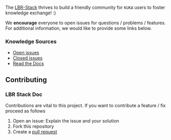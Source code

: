 The [LBR-Stack](https://github.com/lbr-stack/) thrives to build a friendly community for `KUKA` users to foster knowledge exchange! :)

We **encourage** everyone to open issues for questions / problems / features. For additional information, we would like to provide some links below.

### Knowledge Sources
- [Open issues](https://github.com/lbr-stack/lbr_stack_doc/issues)
- [Closed issues](https://github.com/lbr-stack/lbr_stack_doc/issues?q=is%3Aissue+is%3Aclosed)
- [Read the Docs](https://lbr-stack.readthedocs.io/en/latest/)

## Contributing
### LBR Stack Doc
Contributions are vital to this project. If you want to contribute a feature / fix proceed as follows

1. Open an issue: Explain the issue and your solution
2. Fork this repository
3. Create a [pull request](https://github.com/lbr-stack/lbr_stack_doc/pulls)
